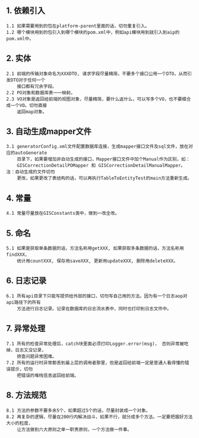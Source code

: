 ## 1. 依赖引入
    1.1 如果需要用到的包在platform-parent里面的话，切勿重复引入。
    1.2 哪个模块用到的包引入到哪个模块的pom.xml中，例如api模块用到就引入到aip的pom.xml中。
## 2. 实体
    2.1 前端的传输对象命名为XXXDTO, 请求字段尽量精简，不要多个接口公用一个DTO，从而引发DTO对于任何一个
        接口都有冗余字段。
    2.2 PO对象和数据库表一一映射。
    2.3 VO对象是返回给前端的视图对象，尽量精简，要什么返什么，可以写多个VO，也不要糅合成一个VO。切勿直接
        返回map对象。
## 3. 自动生成mapper文件
    3.1 generatorConfig.xml文件配置数据库连接，生成mapper接口文件及sql文件，放在对应的autoGenerate
        目录下，如果要增加非自动生成的接口，Mapper接口文件中加个Manual作为区别，如：
        GISCorrectionDetailPOMapper 和 GISCorrectionDetailManualMapper。注：自动生成的文件切勿
        更改，如果更改了表结构的话，可以再执行TableToEntityTest的main方法重新生成。
## 4. 常量
    4.1 常量尽量放在GISConstants类中，做到一改全改。
## 5. 命名
    5.1 如果是获取单条数据的话，方法名称用getXXX, 如果获取多条数据的话，方法名称用findXXX，
        统计用countXXX, 保存用saveXXX, 更新用updateXXX, 删除用deleteXXX。
## 6. 日志记录
    6.1 所有api目录下只能写提供给外部的接口，切勿写自己用的方法。因为有一个日志aop对api路径下的所有
        方法进行日志记录。记录在数据库的日志流水表中，同时也打印到日志文件中。
## 7. 异常处理
    7.1 所有的检查异常处理后，catch块里面必须打印Logger.error(msg)， 否则异常被吃掉，日志又没记录，
        排查问题异常困难。
    7.2 所有的运行时异常都丢到最上层的调用者那里，但是返回给前端一定是普通人看得懂的错误提示，切勿
        把错误的堆栈信息返回给前端。
## 8. 方法规范
    8.1 方法的参数不要多余5个，如果超过5个的话，尽量封装成一个对象。
    8.2 再复杂的逻辑，尽量在200行内解决战斗，如果不行，就分成多个方法。一定要把握好方法大小的粒度，
        让方法做到六大原则之单一职责原则，一个方法做一件事。